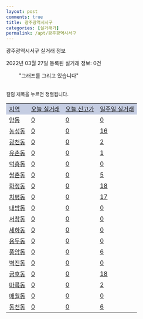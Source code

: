 ```yaml
---
layout: post
comments: true
title: 광주광역시서구
categories: [실거래가]
permalink: /apt/광주광역시서구
---
```


광주광역시서구 실거래 정보

2022년 03월 27일 등록된 실거래 정보: 0건

<!--<script async src="https://pagead2.googlesyndication.com/pagead/js/adsbygoogle.js?client=ca-pub-3485438051770037"
 crossorigin="anonymous"></script>-->

<script type="text/javascript">
  google.charts.load('current', {'packages':['corechart']});
  google.charts.setOnLoadCallback(drawChart);

  function drawChart() {
    var data = google.visualization.arrayToDataTable([['거래일', '매매', '전월세', '전매'], ['21-01', 3, 3, 0], ['21-02', 356, 238, 0], ['21-03', 493, 300, 0], ['21-04', 451, 247, 8], ['21-05', 509, 232, 14], ['21-06', 431, 289, 9], ['21-07', 500, 348, 14], ['21-08', 448, 285, 8], ['21-09', 480, 246, 7], ['21-10', 423, 262, 4], ['21-11', 268, 247, 3], ['21-12', 231, 233, 7], ['22-01', 195, 360, 1], ['22-02', 187, 291, 2], ['22-03', 114, 169, 0]]);

    var options = {
      title: '최근 1년간 유형별 거래량 추이',
      legend: { position: 'bottom' }
    };

    setTimeout(function() {
        var chart = new google.visualization.LineChart(document.getElementById('columnchart_material'));
        chart.draw(data, (options));
        document.getElementById('loading').style.display = 'none';
        var dayLabel = (new Date()).getDay();
        if (dayLabel < 2) {
            sorttable.innerSortFunction.apply(document.getElementById('week'), []);
            sorttable.innerSortFunction.apply(document.getElementById('week'), []);        
        }
        else {
            sorttable.innerSortFunction.apply(document.getElementById('today'), []);
            sorttable.innerSortFunction.apply(document.getElementById('today'), []);
        }
    }, 200);

  }
</script>

<div id="loading" style="z-index:20; display: block; margin-left: 35px">"그래프를 그리고 있습니다"</div>
<div id="columnchart_material" style="width: 95%; margin-left: -35px; display: block"></div>
<!--<div style="width: 95%; margin-left: -35px; display: block">
      <script async src="https://pagead2.googlesyndication.com/pagead/js/adsbygoogle.js?client=ca-pub-3485438051770037"
          crossorigin="anonymous"></script>
      <ins class="adsbygoogle"
          style="display:block"
          data-ad-format="fluid"
          data-ad-layout-key="-fb+5w+4e-db+86"
          data-ad-client="ca-pub-3485438051770037"
          data-ad-slot="1827090281"></ins>
      <script>
          (adsbygoogle = window.adsbygoogle || []).push({});
      </script>
</div>-->
<br>

<font size='small' style='font-size: small;'>컬럼 제목을 누르면 정렬됩니다.</font>
<table class="sortable">
  <tr style='background-color: rgba(114, 132, 186,0.4);'>
    <td id="region"><a href="#">지역</a></td>
    <td id="today"><a href="#">오늘 실거래</a></td>
    <td id="today_new"><a href="#">오늘 신고가</a></td>
    <td id="week"><a href="#">일주일 실거래</a></td>
  </tr>

  
  <tr class="item">
    <td><a href="광주광역시서구양동">양동</a></td>
    <td><a href="광주광역시서구양동">0</a></td>
    <td><a href="광주광역시서구양동">0</a></td>
    <td><a href="광주광역시서구양동">0</a></td>
  </tr>
    

  <tr class="item">
    <td><a href="광주광역시서구농성동">농성동</a></td>
    <td><a href="광주광역시서구농성동">0</a></td>
    <td><a href="광주광역시서구농성동">0</a></td>
    <td><a href="광주광역시서구농성동">16</a></td>
  </tr>
    

  <tr class="item">
    <td><a href="광주광역시서구광천동">광천동</a></td>
    <td><a href="광주광역시서구광천동">0</a></td>
    <td><a href="광주광역시서구광천동">0</a></td>
    <td><a href="광주광역시서구광천동">2</a></td>
  </tr>
    

  <tr class="item">
    <td><a href="광주광역시서구유촌동">유촌동</a></td>
    <td><a href="광주광역시서구유촌동">0</a></td>
    <td><a href="광주광역시서구유촌동">0</a></td>
    <td><a href="광주광역시서구유촌동">1</a></td>
  </tr>
    

  <tr class="item">
    <td><a href="광주광역시서구덕흥동">덕흥동</a></td>
    <td><a href="광주광역시서구덕흥동">0</a></td>
    <td><a href="광주광역시서구덕흥동">0</a></td>
    <td><a href="광주광역시서구덕흥동">0</a></td>
  </tr>
    

  <tr class="item">
    <td><a href="광주광역시서구쌍촌동">쌍촌동</a></td>
    <td><a href="광주광역시서구쌍촌동">0</a></td>
    <td><a href="광주광역시서구쌍촌동">0</a></td>
    <td><a href="광주광역시서구쌍촌동">5</a></td>
  </tr>
    

  <tr class="item">
    <td><a href="광주광역시서구화정동">화정동</a></td>
    <td><a href="광주광역시서구화정동">0</a></td>
    <td><a href="광주광역시서구화정동">0</a></td>
    <td><a href="광주광역시서구화정동">18</a></td>
  </tr>
    

  <tr class="item">
    <td><a href="광주광역시서구치평동">치평동</a></td>
    <td><a href="광주광역시서구치평동">0</a></td>
    <td><a href="광주광역시서구치평동">0</a></td>
    <td><a href="광주광역시서구치평동">17</a></td>
  </tr>
    

  <tr class="item">
    <td><a href="광주광역시서구내방동">내방동</a></td>
    <td><a href="광주광역시서구내방동">0</a></td>
    <td><a href="광주광역시서구내방동">0</a></td>
    <td><a href="광주광역시서구내방동">0</a></td>
  </tr>
    

  <tr class="item">
    <td><a href="광주광역시서구서창동">서창동</a></td>
    <td><a href="광주광역시서구서창동">0</a></td>
    <td><a href="광주광역시서구서창동">0</a></td>
    <td><a href="광주광역시서구서창동">0</a></td>
  </tr>
    

  <tr class="item">
    <td><a href="광주광역시서구세하동">세하동</a></td>
    <td><a href="광주광역시서구세하동">0</a></td>
    <td><a href="광주광역시서구세하동">0</a></td>
    <td><a href="광주광역시서구세하동">0</a></td>
  </tr>
    

  <tr class="item">
    <td><a href="광주광역시서구용두동">용두동</a></td>
    <td><a href="광주광역시서구용두동">0</a></td>
    <td><a href="광주광역시서구용두동">0</a></td>
    <td><a href="광주광역시서구용두동">0</a></td>
  </tr>
    

  <tr class="item">
    <td><a href="광주광역시서구풍암동">풍암동</a></td>
    <td><a href="광주광역시서구풍암동">0</a></td>
    <td><a href="광주광역시서구풍암동">0</a></td>
    <td><a href="광주광역시서구풍암동">6</a></td>
  </tr>
    

  <tr class="item">
    <td><a href="광주광역시서구벽진동">벽진동</a></td>
    <td><a href="광주광역시서구벽진동">0</a></td>
    <td><a href="광주광역시서구벽진동">0</a></td>
    <td><a href="광주광역시서구벽진동">0</a></td>
  </tr>
    

  <tr class="item">
    <td><a href="광주광역시서구금호동">금호동</a></td>
    <td><a href="광주광역시서구금호동">0</a></td>
    <td><a href="광주광역시서구금호동">0</a></td>
    <td><a href="광주광역시서구금호동">18</a></td>
  </tr>
    

  <tr class="item">
    <td><a href="광주광역시서구마륵동">마륵동</a></td>
    <td><a href="광주광역시서구마륵동">0</a></td>
    <td><a href="광주광역시서구마륵동">0</a></td>
    <td><a href="광주광역시서구마륵동">2</a></td>
  </tr>
    

  <tr class="item">
    <td><a href="광주광역시서구매월동">매월동</a></td>
    <td><a href="광주광역시서구매월동">0</a></td>
    <td><a href="광주광역시서구매월동">0</a></td>
    <td><a href="광주광역시서구매월동">0</a></td>
  </tr>
    

  <tr class="item">
    <td><a href="광주광역시서구동천동">동천동</a></td>
    <td><a href="광주광역시서구동천동">0</a></td>
    <td><a href="광주광역시서구동천동">0</a></td>
    <td><a href="광주광역시서구동천동">6</a></td>
  </tr>
    


</table>


    